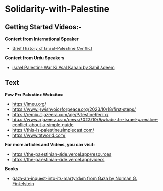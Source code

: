 # Solidarity-with-Palestine

## Getting Started Videos:-

**Content from International Speaker** 

- [Brief History of Israel-Palestine Conflict](https://www.youtube.com/watch?v=nUfWTHbCS78)

**Content from Urdu Speakers**

- [israel Palestine War Ki Asal Kahani by Sahil Adeem](https://www.youtube.com/watch?v=Tkg0VLnoBAA)

## Text

**Few Pro Palestine Websites:**

- https://imeu.org/
- https://www.jewishvoiceforpeace.org/2023/10/18/first-steps/
- https://remix.aljazeera.com/aje/PalestineRemix/
- https://www.aljazeera.com/news/2023/10/9/whats-the-israel-palestine-conflict-about-a-simple-guide
- https://this-is-palestine.simplecast.com/
- https://www.trtworld.com/

**For more articles and Videos, you can visit:**

- https://the-palestinian-side.vercel.app/resources
- https://the-palestinian-side.vercel.app/videos

**Books**

- [gaza-an-inquest-into-its-martyrdom from Gaza by Norman G. Finkelstein](https://github.com/zainuldeen/Solidarity-with-Palestine/raw/main/gaza-an-inquest-into-its-martyrdom.pdf)
